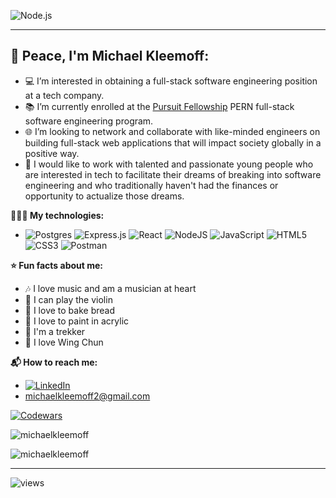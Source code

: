 <!-- ![myGitHub-banner](https://thumbs.dreamstime.com/z/web-programming-banner-technology-concept-people-connections-internet-business-mixed-media-219287770.jpg) -->

<!-- ![JavaScript](https://i.pinimg.com/originals/71/ee/32/71ee32577432648f9e45fbd63b2cf261.jpg) -->
![Node.js](https://wallpaperaccess.com/full/1567531.png)

___

## 🖖 Peace, I'm Michael Kleemoff:

- 💻 I’m interested in obtaining a full-stack software engineering position at a tech company.
- 📚 I’m currently enrolled at the [Pursuit Fellowship](https://www.pursuit.org/) PERN full-stack software engineering program. 
- 🌐 I’m looking to network and collaborate with like-minded engineers on building full-stack web applications that will impact society globally in a positive way.
- 🎒 I would like to work with talented and passionate young people who are interested in tech to facilitate their dreams of breaking into software engineering and who traditionally haven't had the finances or opportunity to actualize those dreams.

**👨🏽‍💻 My technologies:**

- ![Postgres](https://img.shields.io/badge/postgres-%23316192.svg?style=for-the-badge&logo=postgresql&logoColor=white) ![Express.js](https://img.shields.io/badge/express.js-%23404d59.svg?style=for-the-badge&logo=express&logoColor=%2361DAFB) ![React](https://img.shields.io/badge/react-%2320232a.svg?style=for-the-badge&logo=react&logoColor=%2361DAFB) ![NodeJS](https://img.shields.io/badge/node.js-6DA55F?style=for-the-badge&logo=node.js&logoColor=white) ![JavaScript](https://img.shields.io/badge/javascript-%23323330.svg?style=for-the-badge&logo=javascript&logoColor=%23F7DF1E) ![HTML5](https://img.shields.io/badge/html5-%23E34F26.svg?style=for-the-badge&logo=html5&logoColor=white) ![CSS3](https://img.shields.io/badge/css3-%231572B6.svg?style=for-the-badge&logo=css3&logoColor=white) ![Postman](https://img.shields.io/badge/Postman-FF6C37?style=for-the-badge&logo=postman&logoColor=white)

**⭐️ Fun facts about me:**

- 🎶 I love music and am a musician at heart
- 🎻 I can play the violin
- 🍞 I love to bake bread
- 🎨 I love to paint in acrylic
- 🖖 I'm a trekker 
- 👊 I love Wing Chun

**📬 How to reach me:**

- [![LinkedIn](https://img.shields.io/badge/linkedin-%230077B5.svg?style=for-the-badge&logo=linkedin&logoColor=white)](https://www.linkedin.com/in/michael-kleemoff-jr)
- michaelkleemoff2@gmail.com

[![Codewars](https://www.codewars.com/users/MichaelKleemoff/badges/large)](https://www.codewars.com/users/MichaelKleemoff)

<p>&nbsp;<img align="left" src="https://github-readme-stats.vercel.app/api?username=michaelkleemoff&show_icons=true&locale=en" alt="michaelkleemoff" /></p>

<p><img align="center" src="https://github-readme-stats.vercel.app/api/top-langs?username=michaelkleemoff&show_icons=true&locale=en&layout=compact" alt="michaelkleemoff" /></p>

<!-- <p align=""> <img src=   alt="michaelkleemoff"/> </p> -->

___

![views](https://komarev.com/ghpvc/?username=michaelkleemoff&label=Profile%20views&color=0e75b6&style=flat)
